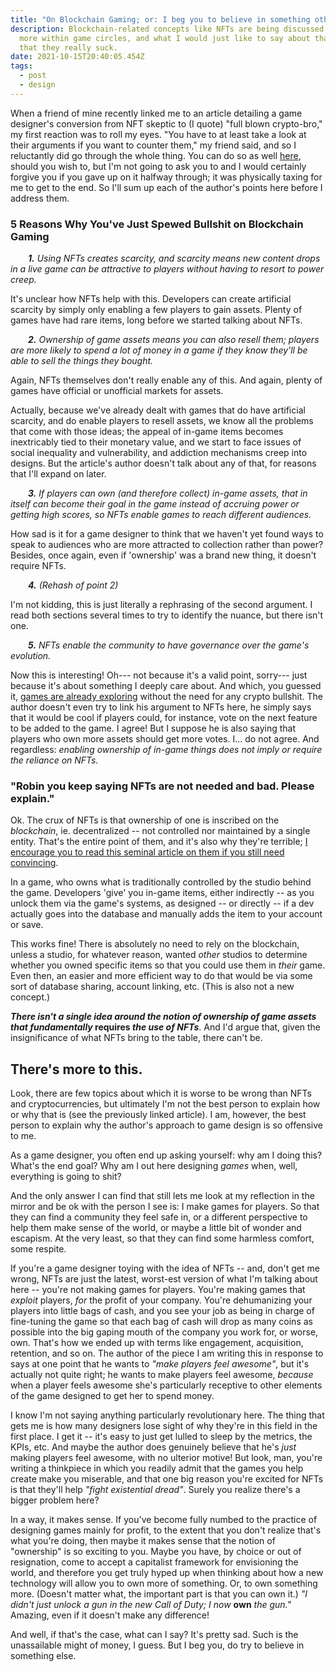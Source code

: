 ```yaml
---
title: "On Blockchain Gaming; or: I beg you to believe in something other than profit"
description: Blockchain-related concepts like NFTs are being discussed more and
  more within game circles, and what I would just like to say about that, is
  that they really suck.
date: 2021-10-15T20:40:05.454Z
tags:
  - post
  - design
---
```

When a friend of mine recently linked me to an article detailing a game designer's conversion from NFT skeptic to (I quote) "full blown crypto-bro," my first reaction was to roll my eyes. "You have to at least take a look at their arguments if you want to counter them," my friend said, and so I reluctantly did go through the whole thing. You can do so as well [here](https://www.deconstructoroffun.com/blog/2021/10/9/5-reasons-why-i-am-bullish-on-blockchain-gaming), should you wish to, but I'm not going to ask you to and I would certainly forgive you if you gave up on it halfway through; it was physically taxing for me to get to the end. So I'll sum up each of the author's points here before I address them.

### 5 Reasons Why You've Just Spewed Bullshit on Blockchain Gaming

  ***1.*** *Using NFTs creates scarcity, and scarcity means new content drops in a live game can be attractive to players without having to resort to power creep.*

It's unclear how NFTs help with this. Developers can create artificial scarcity by simply only enabling a few players to gain assets. Plenty of games have had rare items, long before we started talking about NFTs. 

  ***2.*** *Ownership of game assets means you can also resell them; players are more likely to spend a lot of money in a game if they know they'll be able to sell the things they bought.*

Again, NFTs themselves don't really enable any of this. And again, plenty of games have official or unofficial markets for assets.

Actually, because we've already dealt with games that do have artificial scarcity, and do enable players to resell assets, we know all the problems that come with those ideas; the appeal of in-game items becomes inextricably tied to their monetary value, and we start to face issues of social inequality and vulnerability, and addiction mechanisms creep into designs. But the article's author doesn't talk about any of that, for reasons that I'll expand on later.

  ***3.*** *If players can own (and therefore collect) in-game assets, that in itself can become their goal in the game instead of accruing power or getting high scores, so NFTs enable games to reach different audiences.*

How sad is it for a game designer to think that we haven't yet found ways to speak to audiences who are more attracted to collection rather than power? Besides, once again, even if 'ownership' was a brand new thing, it doesn't require NFTs.

  ***4.*** *(Rehash of point 2)*

I'm not kidding, this is just literally a rephrasing of the second argument. I read both sections several times to try to identify the nuance, but there isn't one.

  ***5.*** *NFTs enable the community to have governance over the game's evolution.*

Now this is interesting! Oh--- not because it's a valid point, sorry--- just because it's about something I deeply care about. And which, you guessed it, [games are already exploring](https://www.blaseball.com) without the need for any crypto bullshit. The author doesn't even try to link his argument to NFTs here, he simply says that it would be cool if players could, for instance, vote on the next feature to be added to the game. I agree! But I suppose he is also saying that players who own more assets should get more votes. I... do not agree. And regardless: *enabling ownership of in-game things does not imply or require the reliance on NFTs.*

### "Robin you keep saying NFTs are not needed and bad. Please explain."

Ok. The crux of NFTs is that ownership of one is inscribed on the *blockchain*, ie. decentralized -- not controlled nor maintained by a single entity. That's the entire point of them, and it's also why they're terrible; [I encourage you to read this seminal article on them if you still need convincing](https://everestpipkin.medium.com/but-the-environmental-issues-with-cryptoart-1128ef72e6a3).

In a game, who owns what is traditionally controlled by the studio behind the game. Developers 'give' you in-game items, either indirectly -- as you unlock them via the game's systems, as designed -- or directly -- if a dev actually goes into the database and manually adds the item to your account or save.

This works fine! There is absolutely no need to rely on the blockchain, unless a studio, for whatever reason, wanted *other* studios to determine whether you owned specific items so that you could use them in *their* game. Even then, an easier and more efficient way to do that would be via some sort of database sharing, account linking, etc. (This is also not a new concept.)

***There isn't a single idea around the notion of ownership of game assets that fundamentally* requires *the use of NFTs***. And I'd argue that, given the insignificance of what NFTs bring to the table, there can't be.

## There's more to this.

Look, there are few topics about which it is worse to be wrong than NFTs and cryptocurrencies, but ultimately I'm not the best person to explain how or why that is (see the previously linked article). I am, however, the best person to explain why the author's approach to game design is so offensive to me.

As a game designer, you often end up asking yourself: why am I doing this? What's the end goal? Why am I out here designing *games* when, well, everything is going to shit?

And the only answer I can find that still lets me look at my reflection in the mirror and be ok with the person I see is: I make games for players. So that they can find a community they feel safe in, or a different perspective to help them make sense of the world, or maybe a little bit of wonder and escapism. At the very least, so that they can find some harmless comfort, some respite.

If you're a game designer toying with the idea of NFTs -- and, don't get me wrong, NFTs are just the latest, worst-est version of what I'm talking about here -- you're not making games for players. You're making games that *exploit* players, *for* the profit of your company. You're dehumanizing your players into little bags of cash, and you see your job as being in charge of fine-tuning the game so that each bag of cash will drop as many coins as possible into the big gaping mouth of the company you work for, or worse, own. That's how we ended up with terms like engagement, acquisition, retention, and so on. The author of the piece I am writing this in response to says at one point that he wants to *"make players feel awesome"*, but it's actually not quite right; he wants to make players feel awesome, *because* when a player feels awesome she's particularly receptive to other elements of the game designed to get her to spend money.

I know I'm not saying anything particularly revolutionary here. The thing that gets me is how many designers lose sight of why they're in this field in the first place. I get it -- it's easy to just get lulled to sleep by the metrics, the KPIs, etc. And maybe the author does genuinely believe that he's *just* making players feel awesome, with no ulterior motive! But look, man, you're writing a thinkpiece in which you readily admit that the games you help create make you miserable, and that one big reason you're excited for NFTs is that they'll help *"fight existential dread"*. Surely you realize there's a bigger problem here?

In a way, it makes sense. If you've become fully numbed to the practice of designing games mainly for profit, to the extent that you don't realize that's what you're doing, then maybe it makes sense that the notion of "ownership" is so exciting to you. Maybe you have, by choice or out of resignation, come to accept a capitalist framework for envisioning the world, and therefore you get truly hyped up when thinking about how a new technology will allow you to own more of something. Or, to own something more. (Doesn't matter what, the important part is that you can own it.) *"I didn't just unlock a gun in the new Call of Duty; I now* **own** *the gun."* Amazing, even if it doesn't make any difference!

And well, if that's the case, what can I say? It's pretty sad. Such is the unassailable might of money, I guess. But I beg you, do try to believe in something else.